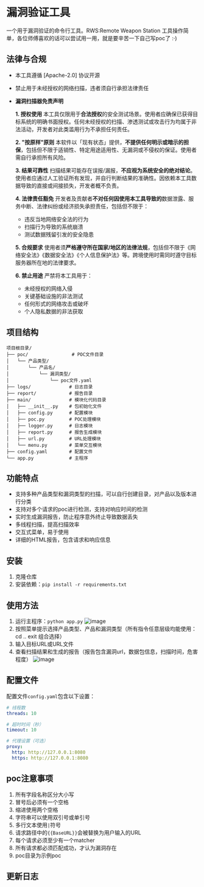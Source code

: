 # 漏洞验证工具

一个用于漏洞验证的命令行工具。RWS:Remote Weapon Station
工具操作简单，各位师傅喜欢的话可以尝试用一用，就是要辛苦一下自己写poc了 :·)

## 法律与合规
- 本工具遵循 [Apache-2.0] 协议开源

- 禁止用于未经授权的网络扫描，违者须自行承担法律责任

- **漏洞扫描器免责声明**

  **1. 授权使用**
  本工具仅限用于**合法授权**的安全测试场景。使用者应确保已获得目标系统的明确书面授权。任何未经授权的扫描、渗透测试或攻击行为均属于非法活动，开发者对此类滥用行为不承担任何责任。

  **2. "按原样"原则**
  本软件以「现有状态」提供，**不提供任何明示或暗示的担保**，包括但不限于适销性、特定用途适用性、无漏洞或不侵权的保证。使用者需自行承担所有风险。

  **3. 结果可靠性**
  扫描结果可能存在误报/漏报，**不应视为系统安全的绝对结论**。使用者应通过人工验证所有发现，并自行判断结果的准确性。因依赖本工具数据导致的直接或间接损失，开发者概不负责。

  **4. 法律责任豁免**
  开发者及贡献者**不对任何因使用本工具导致的**数据泄露、服务中断、法律纠纷或经济损失承担责任，包括但不限于：

  - 违反当地网络安全法的行为
  - 扫描行为导致的系统崩溃
  - 测试数据残留引发的安全隐患

  **5. 合规要求**
  使用者须**严格遵守所在国家/地区的法律法规**，包括但不限于《网络安全法》《数据安全法》《个人信息保护法》等。跨境使用时需同时遵守目标服务器所在地的法律要求。

  **6. 禁止用途**
  严禁将本工具用于：

  - 未经授权的网络入侵
  - 关键基础设施的非法测试
  - 任何形式的网络攻击或破坏
  - 个人隐私数据的非法获取

## 项目结构

```
项目根目录/
├── poc/                # POC文件目录
│   └── 产品类型/
│       └── 产品名/
│           └── 漏洞类型/
│               └── poc文件.yaml
├── logs/              # 日志目录
├── report/            # 报告目录
├── main/              # 模块化代码目录
│   ├── __init__.py    # 包初始化文件
│   ├── config.py      # 配置模块
│   ├── poc.py         # POC处理模块
│   ├── logger.py      # 日志模块
│   ├── report.py      # 报告生成模块
│   ├── url.py         # URL处理模块
│   └── menu.py        # 菜单交互模块
├── config.yaml        # 配置文件
└── app.py             # 主程序
```

## 功能特点

- 支持多种产品类型和漏洞类型的扫描，可以自行创建目录，对产品以及版本进行分类
- 支持对多个请求的poc进行检测，支持对响应时间的检测
- 实时生成漏洞报告，防止程序意外终止导致数据丢失
- 多线程扫描，提高扫描效率
- 交互式菜单，易于使用
- 详细的HTML报告，包含请求和响应信息

## 安装

1. 克隆仓库
2. 安装依赖：`pip install -r requirements.txt`

## 使用方法

1. 运行主程序：`python app.py`
![image](https://github.com/user-attachments/assets/872b1ef5-940a-47d2-83b0-2f7fdba74b11)
2. 按照菜单提示选择产品类型、产品和漏洞类型（所有指令任意层级均能使用：cd .. exit 组合选择）
3. 输入目标URL或URL文件
4. 查看扫描结果和生成的报告（报告包含漏洞url，数据包信息，扫描时间，危害程度）
![image](https://github.com/user-attachments/assets/d986d357-cab7-452d-a800-d7d312157b36)

## 配置文件

配置文件`config.yaml`包含以下设置：

```yaml
# 线程数
threads: 10

# 超时时间（秒）
timeout: 10

# 代理设置（可选）
proxy:
  http: http://127.0.0.1:8080
  https: http://127.0.0.1:8080
```
## poc注意事项

1. 所有字段名称区分大小写
2. 冒号后必须有一个空格
3. 缩进使用两个空格
4. 字符串可以使用双引号或单引号
5. 多行文本使用`|`符号
6. 请求路径中的`{{BaseURL}}`会被替换为用户输入的URL
7. 每个请求必须至少有一个matcher
8. 所有请求都必须匹配成功，才认为漏洞存在
9. poc目录为示例poc

## 更新日志

